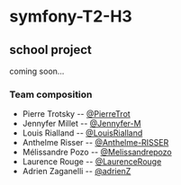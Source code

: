 # symfony-T2-H3

school project
---

coming soon...



### Team composition

- Pierre Trotsky -- [@PierreTrot](https://github.com/PierreTrot)
- Jennyfer Millet -- [@Jennyfer-M](https://github.com/Jennyfer-M)
- Louis Rialland -- [@LouisRialland](https://github.com/LouisRialland)
- Anthelme Risser -- [@Anthelme-RISSER](https://github.com/Anthelme-RISSER)
- Mélissandre Pozo  -- [@Melissandrepozo](https://github.com/Melissandrepozo)
- Laurence Rouge  -- [@LaurenceRouge](https://github.com/LaurenceRouge)
- Adrien Zaganelli -- [@adrienZ](https://github.com/adrienZ)
